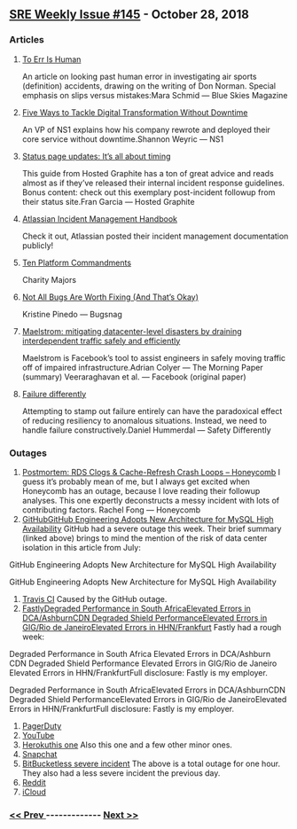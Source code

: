 ## [SRE Weekly Issue #145](https://sreweekly.com/sre-weekly-issue-145/) - October 28, 2018
### Articles

1. [To Err Is Human](https://blueskiesmag.com/2018/09/26/to-err-is-human/)

    An article on looking past human error in investigating air sports (definition) accidents, drawing on the writing of Don Norman. Special emphasis on slips versus mistakes:Mara Schmid — Blue Skies Magazine
1. [Five Ways to Tackle Digital Transformation Without Downtime](https://www.informationweek.com/strategic-cio/it-strategy/five-ways-to-tackle-digital-transformation-without-downtime/a/d-id/1332895)

    An VP of NS1 explains how his company rewrote and deployed their core service without downtime.Shannon Weyric — NS1
1. [Status page updates: It’s all about timing](https://blog.hostedgraphite.com/2018/10/16/status-page-updates-its-all-about-timing/)

    This guide from Hosted Graphite has a ton of great advice and reads almost as if they’ve released their internal incident response guidelines. Bonus content: check out this exemplary post-incident followup from their status site.Fran Garcia — Hosted Graphite
1. [Atlassian Incident Management Handbook](https://www.atlassian.com/software/jira/ops/handbook)

    Check it out, Atlassian posted their incident management documentation publicly!
1. [Ten Platform Commandments](https://charity.wtf/2018/10/24/ten-platform-commandments/)

    Charity Majors
1. [Not All Bugs Are Worth Fixing (And That’s Okay)](https://blog.bugsnag.com/application-stability-monitoring/)

    Kristine Pinedo — Bugsnag
1. [Maelstrom: mitigating datacenter-level disasters by draining interdependent traffic safely and efficiently](https://blog.acolyer.org/2018/10/24/maelstrom-mitigating-datacenter-level-disasters-by-draining-interdependent-traffic-safely-and-efficiently/)

    Maelstrom is Facebook’s tool to assist engineers in safely moving traffic off of impaired infrastructure.Adrian Colyer — The Morning Paper (summary)
Veeraraghavan et al. — Facebook (original paper)
1. [Failure differently](http://www.safetydifferently.com/failure-differently/)

    Attempting to stamp out failure entirely can have the paradoxical effect of reducing resiliency to anomalous situations. Instead, we need to handle failure constructively.Daniel Hummerdal — Safety Differently
### Outages

1. [Postmortem: RDS Clogs & Cache-Refresh Crash Loops – Honeycomb](https://www.honeycomb.io/blog/postmortem-rds-clogs-cache-refresh-crash-loops/)
    I guess it’s probably mean of me, but I always get excited when Honeycomb has an outage, because I love reading their followup analyses. This one expertly deconstructs a messy incident with lots of contributing factors.
Rachel Fong — Honeycomb
1. [GitHubGitHub Engineering Adopts New Architecture for MySQL High Availability](https://blog.github.com/2018-10-21-october21-incident-report/)
    GitHub had a severe outage this week. Their brief summary (linked above) brings to mind the mention of the risk of data center isolation in this article from July:

GitHub Engineering Adopts New Architecture for MySQL High Availability

GitHub Engineering Adopts New Architecture for MySQL High Availability
1. [Travis CI](https://www.traviscistatus.com/incidents/z5qn5d4q1nzq)
    Caused by the GitHub outage.
1. [FastlyDegraded Performance in South AfricaElevated Errors in DCA/AshburnCDN Degraded Shield PerformanceElevated Errors in GIG/Rio de JaneiroElevated Errors in HHN/Frankfurt](https://status.fastly.com/incidents/zj8phqj1sz52)
    Fastly had a rough week:

Degraded Performance in South Africa
Elevated Errors in DCA/Ashburn
CDN Degraded Shield Performance
Elevated Errors in GIG/Rio de Janeiro
Elevated Errors in HHN/FrankfurtFull disclosure: Fastly is my employer.

Degraded Performance in South AfricaElevated Errors in DCA/AshburnCDN Degraded Shield PerformanceElevated Errors in GIG/Rio de JaneiroElevated Errors in HHN/FrankfurtFull disclosure: Fastly is my employer.
1. [PagerDuty](https://status.pagerduty.com/incidents/pvkbrkdf7877)
1. [YouTube](https://www.express.co.uk/life-style/science-technology/1036707/YouTube-down-video-streaming-site-not-working-playback-error-message-displayed)
1. [Herokuthis one](http://feedproxy.google.com/~r/HerokuStatus/~3/VJDSXnBZVxk/1651)
    Also this one and a few other minor ones.
1. [Snapchat](https://www.newsweek.com/snapchat-down-not-working-outage-could-not-refresh-1189519)
1. [BitBucketless severe incident](https://status.bitbucket.org/incidents/xr5y9ckb6sls)
    The above is a total outage for one hour. They also had a less severe incident the previous day.
1. [Reddit](https://www.dailystar.co.uk/news/latest-news/738357/reddit-down-not-working-down-detector-social-media-twitter-facebook-instagram)
1. [iCloud](https://www.digitaltrends.com/mobile/apples-icloud-is-experiencing-issues-across-multiple-service/)

### [ << Prev ](sreweekly-144.md) ------------- [ Next >> ](sreweekly-146.md)